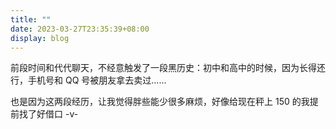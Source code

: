 ```yaml
---
title: ""
date: 2023-03-27T23:35:39+08:00
display: blog
---
```


前段时间和代代聊天，不经意触发了一段黑历史：初中和高中的时候，因为长得还行，手机号和 QQ 号被朋友拿去卖过......

也是因为这两段经历，让我觉得胖些能少很多麻烦，好像给现在秤上 150 的我提前找了好借口 -v-
